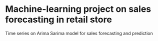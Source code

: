 # Machine-learning project on sales forecasting in retail store
Time series on Arima Sarima model for sales forecasting and prediction
